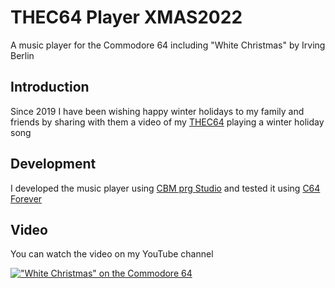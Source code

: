 # THEC64 Player XMAS2022

A music player for the Commodore 64 including "White Christmas" by Irving Berlin

## Introduction 
Since 2019 I have been wishing happy winter holidays to my family and friends by sharing with them a video of my [THEC64](https://retrogames.biz/thec64) playing a winter holiday song 

## Development 

I developed the music player using [CBM prg Studio](https://www.ajordison.co.uk) and tested it using [C64 Forever](https://www.c64forever.com/) 

## Video 

You can watch the video on my YouTube channel 

[!["White Christmas" on the Commodore 64](https://fabioscagliola.com/images/XMAS2022.png)](https://youtu.be/dojb0axHt8M) 

